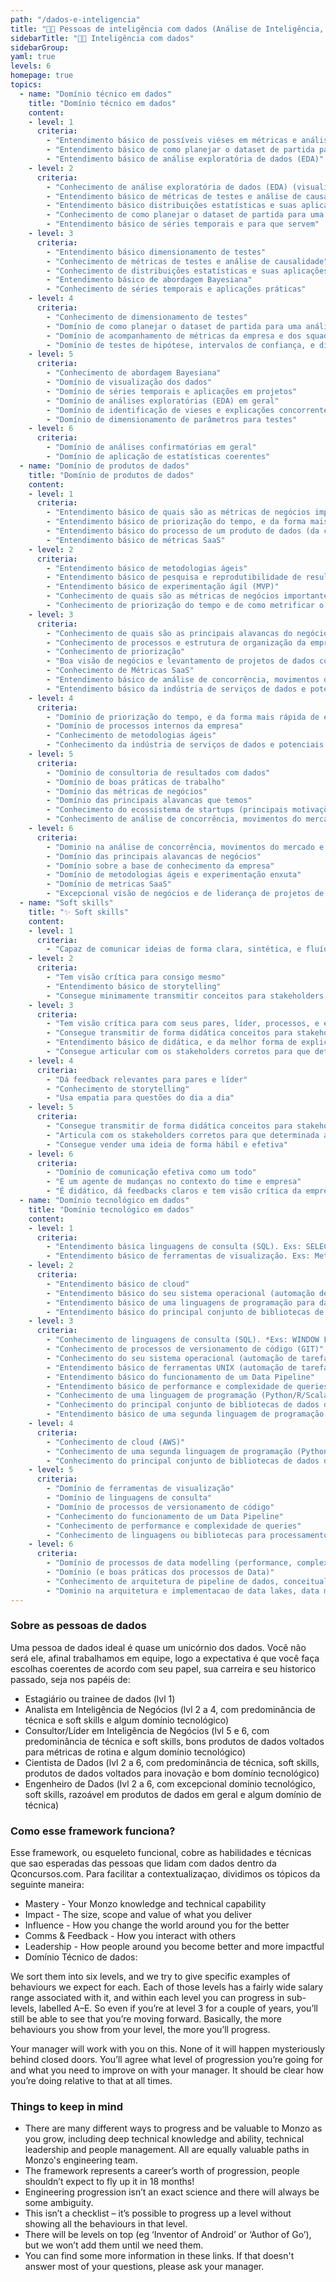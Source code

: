 ```yaml
---
path: "/dados-e-inteligencia"
title: "👩‍🏭 Pessoas de inteligência com dados (Análise de Inteligência, Ciência e Engenharia de dados)"
sidebarTitle: "👩‍🏭 Inteligência com dados"
sidebarGroup:
yaml: true
levels: 6
homepage: true
topics:
  - name: "Domínio técnico em dados"
    title: "Domínio técnico em dados"
    content:
    - level: 1
      criteria: 
        - "Entendimento básico de possíveis viéses em métricas e análises"
        - "Entendimento básico de como planejar o dataset de partida para uma análise"
        - "Entendimento básico de análise exploratória de dados (EDA)"
    - level: 2
      criteria: 
        - "Conhecimento de análise exploratória de dados (EDA) (visualizações e análises iniciais de demandas)"
        - "Entendimento básico de métricas de testes e análise de causalidade"
        - "Entendimento básico distribuições estatísticas e suas aplicações"
        - "Conhecimento de como planejar o dataset de partida para uma análise"
        - "Entendimento básico de séries temporais e para que servem"
    - level: 3
      criteria: 
        - "Entendimento básico dimensionamento de testes"
        - "Conhecimento de métricas de testes e análise de causalidade"
        - "Conhecimento de distribuições estatísticas e suas aplicações"
        - "Entendimento básico de abordagem Bayesiana"
        - "Conhecimento de séries temporais e aplicações práticas"
    - level: 4
      criteria: 
        - "Conhecimento de dimensionamento de testes"
        - "Domínio de como planejar o dataset de partida para uma análise"
        - "Domínio de acompanhamento de métricas da empresa e dos squads"
        - "Domínio de testes de hipótese, intervalos de confiança, e distribuições estatísticas"
    - level: 5
      criteria: 
        - "Conhecimento de abordagem Bayesiana"
        - "Domínio de visualização dos dados"
        - "Domínio de séries temporais e aplicações em projetos"
        - "Domínio de análises exploratórias (EDA) em geral"
        - "Domínio de identificação de vieses e explicações concorrentes"
        - "Domínio de dimensionamento de parâmetros para testes"
    - level: 6
      criteria: 
        - "Domínio de análises confirmatórias em geral"
        - "Domínio de aplicação de estatísticas coerentes"
  - name: "Domínio de produtos de dados"
    title: "Domínio de produtos de dados"
    content:
    - level: 1
      criteria: 
        - "Entendimento básico de quais são as métricas de negócios importantes para a empresa"
        - "Entendimento básico de priorização do tempo, e da forma mais rápida de entregar valor"
        - "Entendimento básico do processo de um produto de dados (da coleta de requisitos, documentação até entrega para o usuário)"
        - "Entendimento básico de métricas SaaS"
    - level: 2
      criteria: 
        - "Entendimento básico de metodologias ágeis"
        - "Entendimento básico de pesquisa e reprodutibilidade de resultados (CRISP-DM ou variações)"
        - "Entendimento básico de experimentação ágil (MVP)"
        - "Conhecimento de quais são as métricas de negócios importantes para a empresa"
        - "Conhecimento de priorização do tempo e de como metrificar o próprio trabalho"
    - level: 3
      criteria: 
        - "Conhecimento de quais são as principais alavancas do negócio"
        - "Conhecimento de processos e estrutura de organização da empresa"
        - "Conhecimento de priorização"
        - "Boa visão de negócios e levantamento de projetos de dados com impactos nos negócios"
        - "Conhecimento de Métricas SaaS"
        - "Entendimento básico de análise de concorrência, movimentos do mercado e suas implicações"
        - "Entendimento básico da indústria de serviços de dados e potenciais fornecedores de dados"
    - level: 4
      criteria: 
        - "Domínio de priorização do tempo, e da forma mais rápida de entregar valor"
        - "Domínio de processos internos da empresa"
        - "Conhecimento de metodologias ágeis"
        - "Conhecimento da indústria de serviços de dados e potenciais fornecedores de dados"
    - level: 5
      criteria: 
        - "Domínio de consultoria de resultados com dados"
        - "Domínio de boas práticas de trabalho"
        - "Domínio das métricas de negócios"
        - "Domínio das principais alavancas que temos"
        - "Conhecimento do ecossistema de startups (principais motivações, benchmarks, rodadas de investimento etc)"
        - "Conhecimento de análise de concorrência, movimentos do mercado e suas implicações"
    - level: 6
      criteria: 
        - "Dominio na análise de concorrência, movimentos do mercado e suas implicações"
        - "Domínio das principais alavancas de negócios"
        - "Domínio sobre a base de conhecimento da empresa"
        - "Domínio de metodologias ágeis e experimentação enxuta"
        - "Domínio de metricas SaaS"
        - "Excepcional visão de negócios e de liderança de projetos de dados com impactos nos negócios"
  - name: "Soft skills"
    title: "✨ Soft skills"
    content:
    - level: 1
      criteria: 
        - "Capaz de comunicar ideias de forma clara, sintética, e fluída"
    - level: 2
      criteria: 
        - "Tem visão crítica para consigo mesmo"
        - "Entendimento básico de storytelling"
        - "Consegue minimamente transmitir conceitos para stakeholders não-técnicos"
    - level: 3
      criteria: 
        - "Tem visão crítica para com seus pares, líder, processos, e empresa"
        - "Consegue transmitir de forma didática conceitos para stakeholders não-técnicos"
        - "Entendimento básico de didática, e da melhor forma de explicar um conceito"
        - "Consegue articular com os stakeholders corretos para que determinada ação ocorra"
    - level: 4
      criteria: 
        - "Dá feedback relevantes para pares e líder"
        - "Conhecimento de storytelling"
        - "Usa empatia para questões do dia a dia"
    - level: 5
      criteria: 
        - "Consegue transmitir de forma didática conceitos para stakeholders técnicos e não-técnicos"
        - "Articula com os stakeholders corretos para que determinada ação ocorra, e garante a execução de projetos e ações"
        - "Consegue vender uma ideia de forma hábil e efetiva"
    - level: 6
      criteria: 
        - "Domínio de comunicação efetiva como um todo"
        - "É um agente de mudanças no contexto do time e empresa"
        - "É didático, dá feedbacks claros e tem visão crítica da empresa"
  - name: "Domínio tecnológico em dados"
    title: "Domínio tecnológico em dados"
    content:
    - level: 1
      criteria: 
        - "Entendimento básica linguagens de consulta (SQL). Exs: SELECTs, INNER JOIN, GROUP BY, ORDER, HAVING, SUBSELECT"
        - "Entendimento básico de ferramentas de visualização. Exs: Metabase, PowerBI"
    - level: 2
      criteria: 
        - "Entendimento básico de cloud"
        - "Entendimento básico do seu sistema operacional (automação de tarefas). Linux/MacOS X: terminal (bash/zsh/fish/apt); Windows 10: prompt de comando (powershell/bat/bash/chocolatey)"
        - "Entendimento básico de uma linguagens de programação para dados (Python/R/Scala/Julia)"
        - "Entendimento básico do principal conjunto de bibliotecas de dados da sua linguagem escolhida (Pandas, Matlib)"
    - level: 3
      criteria: 
        - "Conhecimento de linguagens de consulta (SQL). *Exs: WINDOW FUNCTION COM [AVG,SUM,PERCENTILE], CTEs*"
        - "Conhecimento de processos de versionamento de código (GIT)"
        - "Conhecimento do seu sistema operacional (automação de tarefas). Linux/MacOS X: terminal (bash/zsh/fish/apt); Windows 10: prompt de comando (powershell/bat/bash/chocolatey)"
        - "Entendimento básico de ferramentas UNIX (automação de tarefas, pipe, independente do SO preferido)"
        - "Entendimento básico do funcionamento de um Data Pipeline"
        - "Entendimento básico de performance e complexidade de queries"
        - "Conhecimento de uma linguagem de programação (Python/R/Scala/Julia)"
        - "Conhecimento do principal conjunto de bibliotecas de dados da sua linguagem escolhida (Pandas, Matlib)"
        - "Entendimento básico de uma segunda linguagem de programação para dados (Python/R/Scala/Julia)"
    - level: 4
      criteria: 
        - "Conhecimento de cloud (AWS)"
        - "Conhecimento de uma segunda linguagem de programação (Python/R/Scala/Julia)"
        - "Conhecimento do principal conjunto de bibliotecas de dados da sua segunda linguagem (Pandas, Matlib)"
    - level: 5
      criteria: 
        - "Domínio de ferramentas de visualização"
        - "Domínio de linguagens de consulta"
        - "Domínio de processos de versionamento de código"
        - "Conhecimento do funcionamento de um Data Pipeline"
        - "Conhecimento de performance e complexidade de queries"
        - "Conhecimento de linguagens ou bibliotecas para processamento multimáquina de dados (Spark com Scala ou Python com libs adequadas)"
    - level: 6
      criteria: 
        - "Domínio de processos de data modelling (performance, complexidade, processos, code review)"
        - "Domínio (e boas práticas dos processos de Data)"
        - "Conhecimento de arquitetura de pipeline de dados, conceitualmente, em multiplos servicos de cloud ou maquinas bare metal"
        - "Dominio na arquitetura e implementacao de data lakes, data marts e data warehouses escalaveis"
---
```

### Sobre as pessoas de dados

Uma pessoa de dados ideal é quase um unicórnio dos dados. Você não será ele, afinal trabalhamos em equipe, logo a expectativa é que você faça escolhas coerentes de acordo com seu papel, sua carreira e seu historico passado, seja nos papéis de:
  - Estagiário ou trainee de dados (lvl 1)
  - Analista em Inteligência de Negócios (lvl 2 a 4, com predominância de técnica e soft skills e algum domínio tecnológico)
  - Consultor/Líder em Inteligência de Negócios (lvl 5 e 6, com predominância de técnica e soft skills, bons produtos de dados voltados para métricas de rotina e algum domínio tecnológico)
  - Cientista de Dados (lvl 2 a 6, com predominância de técnica, soft skills, produtos de dados voltados para inovação e bom domínio tecnológico)
  - Engenheiro de Dados (lvl 2 a 6, com excepcional domínio tecnológico, soft skills, razoável em produtos de dados em geral e algum domínio de técnica)

### Como esse framework funciona?

Esse framework, ou esqueleto funcional, cobre as habilidades e técnicas que sao esperadas das pessoas que lidam com dados dentro da Qconcursos.com.
Para facilitar a contextualizaçao, dividimos os tópicos da seguinte maneira:

- Mastery - Your Monzo knowledge and technical capability
- Impact - The size, scope and value of what you deliver
- Influence - How you change the world around you for the better
- Comms & Feedback - How you interact with others
- Leadership - How people around you become better and more impactful
- Domínio Técnico de dados: 

We sort them into six levels, and we try to give specific examples of behaviours we expect for each. Each of those levels has a fairly wide salary range associated with it, and within each level you can progress in sub-levels, labelled A–E. So even if you’re at level 3 for a couple of years, you’ll still be able to see that you’re moving forward. Basically, the more behaviours you show from your level, the more you’ll progress.

Your manager will work with you on this. None of it will happen mysteriously behind closed doors. You’ll agree what level of progression you’re going for and what you need to improve on with your manager. It should be clear how you’re doing relative to that at all times.

### Things to keep in mind
- There are many different ways to progress and be valuable to Monzo as you grow, including deep technical knowledge and ability, technical leadership and people management. All are equally valuable paths in Monzo's engineering team.
- The framework represents a career’s worth of progression, people shouldn’t expect to fly up it in 18 months!
- Engineering progression isn’t an exact science and there will always be some ambiguity.
- This isn’t a checklist – it’s possible to progress up a level without showing all the behaviours in that level.
- There will be levels on top (eg ‘Inventor of Android’ or ‘Author of Go’), but we won’t add them until we need them.
- You can find some more information in these links. If that doesn't answer most of your questions, please ask your manager.
